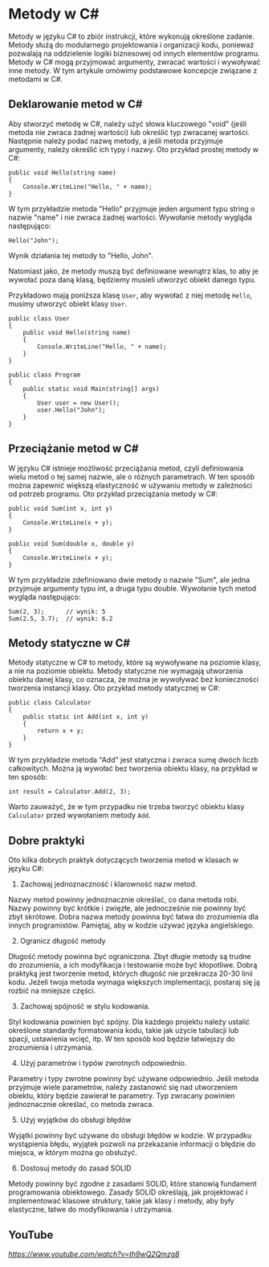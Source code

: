 # Metody w C#

Metody w języku C# to zbiór instrukcji, które wykonują określone zadanie. Metody służą do modularnego projektowania i organizacji kodu, ponieważ pozwalają na oddzielenie logiki biznesowej od innych elementów programu. Metody w C# mogą przyjmować argumenty, zwracać wartości i wywoływać inne metody. W tym artykule omówimy podstawowe koncepcje związane z metodami w C#.

## Deklarowanie metod w C#

Aby stworzyć metodę w C#, należy użyć słowa kluczowego "void" (jeśli metoda nie zwraca żadnej wartości) lub określić typ zwracanej wartości. Następnie należy podać nazwę metody, a jeśli metoda przyjmuje argumenty, należy określić ich typy i nazwy. Oto przykład prostej metody w C#:

```
public void Hello(string name)
{
    Console.WriteLine("Hello, " + name);
}
```

W tym przykładzie metoda "Hello" przyjmuje jeden argument typu string o nazwie "name" i nie zwraca żadnej wartości. Wywołanie metody wygląda następująco:
```
Hello("John");
```
Wynik działania tej metody to "Hello, John".

Natomiast jako, że metody muszą być definiowane wewnątrz klas, to aby je wywołać poza daną klasą, będziemy musieli utworzyć obiekt danego typu.

Przykładowo mają poniższa klasę `User`, aby wywołać z niej metodę `Hello`, musimy utworzyć obiekt klasy `User`.

```
public class User
{
    public void Hello(string name)
    {
        Console.WriteLine("Hello, " + name);
    }
}

public class Program
{
    public static void Main(string[] args)
    {
        User user = new User();
        user.Hello("John");
    }
}
```

## Przeciążanie metod w C#

W języku C# istnieje możliwość przeciążania metod, czyli definiowania wielu metod o tej samej nazwie, ale o różnych parametrach. W ten sposób można zapewnić większą elastyczność w używaniu metody w zależności od potrzeb programu. Oto przykład przeciążania metody w C#:

```
public void Sum(int x, int y)
{
    Console.WriteLine(x + y);
}

public void Sum(double x, double y)
{
    Console.WriteLine(x + y);
}
```
W tym przykładzie zdefiniowano dwie metody o nazwie "Sum", ale jedna przyjmuje argumenty typu int, a druga typu double. Wywołanie tych metod wygląda następująco:

```
Sum(2, 3);      // wynik: 5
Sum(2.5, 3.7);  // wynik: 6.2
```

## Metody statyczne w C#

Metody statyczne w C# to metody, które są wywoływane na poziomie klasy, a nie na poziomie obiektu. Metody statyczne nie wymagają utworzenia obiektu danej klasy, co oznacza, że można je wywoływać bez konieczności tworzenia instancji klasy. Oto przykład metody statycznej w C#:

```
public class Calculator
{
    public static int Add(int x, int y)
    {
        return x + y;
    }
}
```
W tym przykładzie metoda "Add" jest statyczna i zwraca sumę dwóch liczb całkowitych. Można ją wywołać bez tworzenia obiektu klasy, na przykład w ten sposób:

```
int result = Calculator.Add(2, 3);
```
Warto zauważyć, że w tym przypadku nie trzeba tworzyć obiektu klasy `Calculator` przed wywołaniem metody `Add`.


## Dobre praktyki

Oto kilka dobrych praktyk dotyczących tworzenia metod w klasach w języku C#:

1. Zachowaj jednoznaczność i klarowność nazw metod.

Nazwy metod powinny jednoznacznie określać, co dana metoda robi. Nazwy powinny być krótkie i zwięzłe, ale jednocześnie nie powinny być zbyt skrótowe. Dobra nazwa metody powinna być łatwa do zrozumienia dla innych programistów. Pamiętaj, aby w kodzie używać języka angielskiego.

2. Ogranicz długość metody

Długość metody powinna być ograniczona. Zbyt długie metody są trudne do zrozumienia, a ich modyfikacja i testowanie może być kłopotliwe. Dobrą praktyką jest tworzenie metod, których długość nie przekracza 20-30 linii kodu. Jeżeli twoja metoda wymaga większych implementacji, postaraj się ją rozbić na mniejsze części.

3. Zachowaj spójność w stylu kodowania.

Styl kodowania powinien być spójny. Dla każdego projektu należy ustalić określone standardy formatowania kodu, takie jak użycie tabulacji lub spacji, ustawienia wcięć, itp. W ten sposób kod będzie łatwiejszy do zrozumienia i utrzymania.

4. Użyj parametrów i typów zwrotnych odpowiednio.

Parametry i typy zwrotne powinny być używane odpowiednio. Jeśli metoda przyjmuje wiele parametrów, należy zastanowić się nad utworzeniem obiektu, który będzie zawierał te parametry. Typ zwracany powinien jednoznacznie określać, co metoda zwraca.

5. Użyj wyjątków do obsługi błędów

Wyjątki powinny być używane do obsługi błędów w kodzie. W przypadku wystąpienia błędu, wyjątek pozwoli na przekazanie informacji o błędzie do miejsca, w którym można go obsłużyć.

6. Dostosuj metody do zasad SOLID

Metody powinny być zgodne z zasadami SOLID, które stanowią fundament programowania obiektowego. Zasady SOLID określają, jak projektować i implementować klasowe struktury, takie jak klasy i metody, aby były elastyczne, łatwe do modyfikowania i utrzymania.

## YouTube

*https://www.youtube.com/watch?v=th9wQ2Qmzg8*